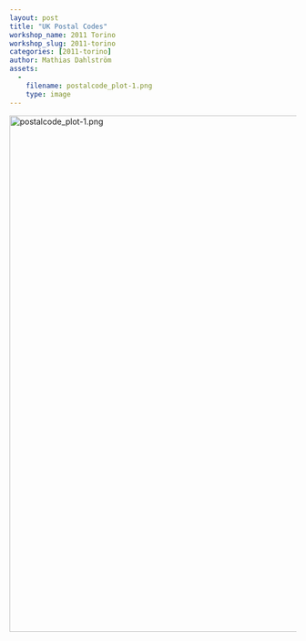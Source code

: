```yaml
---
layout: post
title: "UK Postal Codes"
workshop_name: 2011 Torino
workshop_slug: 2011-torino
categories: [2011-torino]
author: Mathias Dahlström
assets:
  -
    filename: postalcode_plot-1.png
    type: image
---
```

<a href="http://workshops.nodebox.net/2011-torino/postalcode_plot-1.png"><img alt="postalcode_plot-1.png" src="http://workshops.nodebox.net/2011-torino/assets_c/2011/12/postalcode_plot-1-thumb-794x906-1579.png" width="794" height="906" class="mt-image-none" /></a><div><br /></div>
